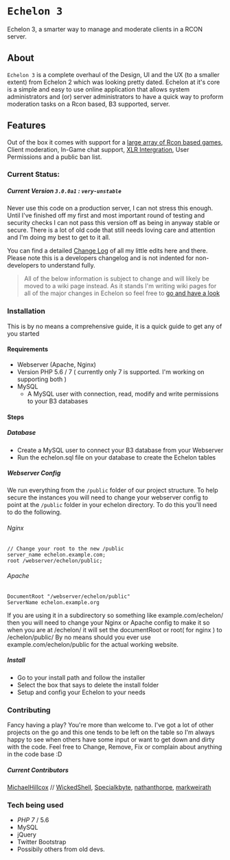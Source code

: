 # `Echelon 3`
Echelon 3, a smarter way to manage and moderate clients in a RCON server.

## About
`Echelon 3` is a complete overhaul of the Design, UI and the UX (to a smaller extent) from Echelon 2 which was looking pretty dated. Echelon at it's core is a simple and easy to use online application that allows system administrators and (or) server administrators to have a quick way to proform moderation tasks on a Rcon based, B3 supported, server. 

## Features
Out of the box it comes with support for a [large array of Rcon based games](https://github.com/MichaelHillcox/Echelon/wiki/Supported-Games), Client moderation, In-Game chat support, [XLR Intergration](http://www.xlrstats.com/), User Permissions and a public ban list.

### Current Status:
##### Current Version `3.0.0a1` : `very-unstable`
Never use this code on a production server, I can not stress this enough. Until I've finished off my first and most important round of testing and security checks I can not pass this version off as being in anyway stable or secure. There is a lot of old code that still needs loving care and attention and I'm doing my best to get to it all.

You can find a detailed [Change Log](CHANGELOG.md) of all my little edits here and there. Please note this is a developers changelog and is not indented for non-developers to understand fully. 

> All of the below information is subject to change and will likely be moved to a wiki page instead. As it stands I'm writing wiki pages for all of the major changes in Echelon so feel free to [go and have a look](https://github.com/MichaelHillcox/Echelon/wiki)

### Installation
This is by no means a comprehensive guide, it is a quick guide to get any of you started

#### Requirements
- Webserver (Apache, Nginx)
- Version PHP 5.6 / 7 ( currently only 7 is supported. I'm working on supporting both ) 
- MySQL
    - A MySQL user with connection, read, modify and write permissions to your B3 databases

#### Steps
##### Database
- Create a MySQL user to connect your B3 database from your Webserver
- Run the echelon.sql file on your database to create the Echelon tables

##### Webserver Config
We run everything from the `/public` folder of our project structure. To help secure the instances you will need to change your webserver config to point at the `/public` folder in your echelon directory. To do this you'll need to do the following.
###### Nginx
```
// Change your root to the new /public 
server_name echelon.example.com;
root /webserver/echelon/public;
```
###### Apache
```
DocumentRoot "/webserver/echelon/public"
ServerName echelon.example.org
```

If you are using it in a subdirectory so something like example.com/echelon/ then you will need to change your Nginx or Apache config to make it so when you are at /echelon/ it will set the documentRoot or root( for nginx ) to /echelon/public/ By no means should you ever use example.com/echelon/public for the actual working website.

##### Install
- Go to your install path and follow the installer
- Select the box that says to delete the install folder
- Setup and config your Echelon to your needs

### Contributing
Fancy having a play? You're more than welcome to. I've got a lot of other projects on the go and this one tends to be left on the table so I'm always happy to see when others have some input or want to get down and dirty with the code. Feel free to Change, Remove, Fix or complain about anything in the code base :D

##### Current Contributors
[MichaelHillcox](https://github.com/MichaelHillcox) // 
[WickedShell](https://github.com/WickedShell),
[Specialkbyte](https://github.com/Specialkbyte),
[nathanthorpe](https://github.com/nathanthorpe),
[markweirath](https://github.com/markweirath)

### Tech being used
- *PHP 7* / 5.6
- MySQL
- jQuery
- Twitter Bootstrap
- Possibily others from old devs. 
